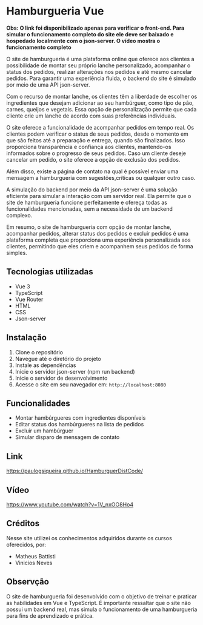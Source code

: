 # Hamburgueria Vue

**Obs: O link foi disponibilizado apenas para verificar o front-end. Para simular o funcionamento completo do site ele deve ser baixado e hospedado localmente com o json-server. O vídeo mostra o funcionamento completo**

O site de hamburgueria é uma plataforma online que oferece aos clientes a possibilidade de montar seu próprio lanche personalizado, acompanhar o status dos pedidos, realizar alterações nos pedidos e até mesmo cancelar pedidos. Para garantir uma experiência fluida, o backend do site é simulado por meio de uma API json-server.

Com o recurso de montar lanche, os clientes têm a liberdade de escolher os ingredientes que desejam adicionar ao seu hambúrguer, como tipo de pão, carnes, queijos e vegetais. Essa opção de personalização permite que cada cliente crie um lanche de acordo com suas preferências individuais.

O site oferece a funcionalidade de acompanhar pedidos em tempo real. Os clientes podem verificar o status de seus pedidos, desde o momento em que são feitos até a preparação e entrega, quando são finalizados. Isso proporciona transparência e confiança aos clientes, mantendo-os informados sobre o progresso de seus pedidos. Caso um cliente deseje cancelar um pedido, o site oferece a opção de exclusão dos pedidos. 

Além disso, existe a página de contato na qual é possível enviar uma mensagem a hamburgueria com sugestões,críticas ou qualquer outro caso.

A simulação do backend por meio da API json-server é uma solução eficiente para simular a interação com um servidor real. Ela permite que o site de hamburgueria funcione perfeitamente e ofereça todas as funcionalidades mencionadas, sem a necessidade de um backend complexo.

Em resumo, o site de hamburgueria com opção de montar lanche, acompanhar pedidos, alterar status dos pedidos e excluir pedidos é uma plataforma completa que proporciona uma experiência personalizada aos clientes, permitindo que eles criem e acompanhem seus pedidos de forma simples.

## Tecnologias utilizadas

- Vue 3
- TypeScript
- Vue Router
- HTML
- CSS
- Json-server

## Instalação

1. Clone o repositório
2. Navegue até o diretório do projeto
3. Instale as dependências
4. Inicie o servidor json-server (npm run backend)
5. Inicie o servidor de desenvolvimento
6. Acesse o site em seu navegador em: `http://localhost:8080`

## Funcionalidades

- Montar hambúrgueres com ingredientes disponíveis
- Editar status dos hambúrgueres na lista de pedidos
- Excluir um hambúrguer
- Simular disparo de mensagem de contato

## Link

https://paulogsiqueira.github.io/HamburguerDistCode/


## Vídeo

https://www.youtube.com/watch?v=1V_nxOO8Ho4

## Créditos
Nesse site utilizei os conhecimentos adquiridos durante os cursos oferecidos, por:
  - Matheus Battisti
  - Vinicios Neves


## Observção

O site de hamburgueria foi desenvolvido com o objetivo de treinar e praticar as habilidades em Vue e TypeScript. É importante ressaltar que o site não possui um backend real, mas simula o funcionamento de uma hamburgueria para fins de aprendizado e prática.


